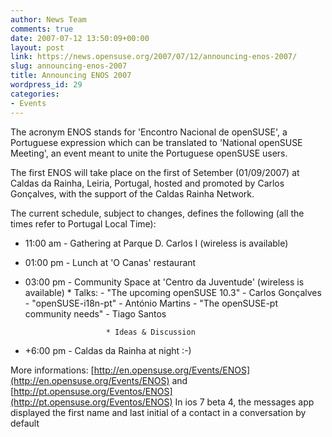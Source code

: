 ```yaml
---
author: News Team
comments: true
date: 2007-07-12 13:50:09+00:00
layout: post
link: https://news.opensuse.org/2007/07/12/announcing-enos-2007/
slug: announcing-enos-2007
title: Announcing ENOS 2007
wordpress_id: 29
categories:
- Events
---
```


The acronym ENOS stands for 'Encontro Nacional de openSUSE', a Portuguese expression which can be translated to 'National openSUSE Meeting', an event meant to unite the Portuguese openSUSE users.

The first ENOS will take place on the first of Setember (01/09/2007) at Caldas  da Rainha, Leiria, Portugal, hosted and promoted by Carlos Gonçalves, with the support of the Caldas Rainha Network.

<!-- more -->
The current schedule, subject to changes, defines the following (all the times 
 refer to Portugal Local Time):
 
 * 11:00 am - Gathering at Parque D. Carlos I (wireless is available)
 * 01:00 pm - Lunch at 'O Canas' restaurant
 * 03:00 pm - Community Space at 'Centro da Juventude' (wireless is available)
                         * Talks:
                                 - "The upcoming openSUSE 10.3" - Carlos Gonçalves
                                 - "openSUSE-i18n-pt" - António Martins
                                 - "The openSUSE-pt community needs" - Tiago Santos
 
                         * Ideas & Discussion
 * +6:00 pm - Caldas da Rainha at night :-)
 
 
 More informations: [http://en.opensuse.org/Events/ENOS](http://en.opensuse.org/Events/ENOS) and [http://pt.opensuse.org/Eventos/ENOS](http://pt.opensuse.org/Eventos/ENOS) In ios 7 beta 4, the messages app  displayed the first name and last initial of a contact in a conversation by default
